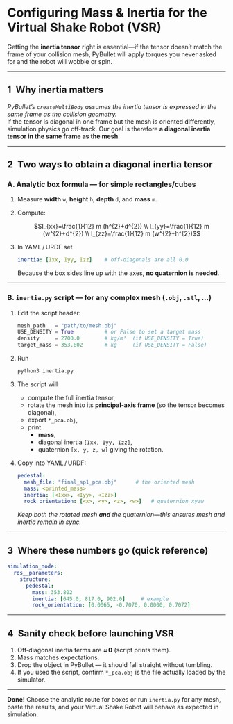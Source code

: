 # Configuring Mass & Inertia for the Virtual Shake Robot (VSR)

Getting the **inertia tensor** right is essential—if the tensor doesn’t match the frame of your collision mesh, PyBullet will apply torques you never asked for and the robot will wobble or spin.

---

## 1 Why inertia matters  
*PyBullet’s `createMultiBody` assumes the inertia tensor is expressed in the same frame as the collision geometry.*  
If the tensor is diagonal in one frame but the mesh is oriented differently, simulation physics go off‑track. Our goal is therefore **a diagonal inertia tensor in the same frame as the mesh**.

---

## 2 Two ways to obtain a diagonal inertia tensor

### A. Analytic box formula — for simple rectangles/cubes

1. Measure **width** `w`, **height** `h`, **depth** `d`, and **mass** `m`.  
2. Compute:

   ```math
   I_{xx}=\frac{1}{12} m (h^{2}+d^{2}) \\
   I_{yy}=\frac{1}{12} m (w^{2}+d^{2}) \\
   I_{zz}=\frac{1}{12} m (w^{2}+h^{2})
   ```

3. In YAML / URDF set

   ```yaml
   inertia: [Ixx, Iyy, Izz]    # off‑diagonals are all 0.0
   ```

   Because the box sides line up with the axes, **no quaternion is needed**.

---

### B. `inertia.py` script — for any complex mesh (`.obj`, `.stl`, …)

1. Edit the script header:

   ```python
   mesh_path   = "path/to/mesh.obj"
   USE_DENSITY = True          # or False to set a target mass
   density     = 2700.0        # kg/m³  (if USE_DENSITY = True)
   target_mass = 353.802       # kg     (if USE_DENSITY = False)
   ```

2. Run

   ```bash
   python3 inertia.py
   ```

3. The script will

   * compute the full inertia tensor,
   * rotate the mesh into its **principal‑axis frame** (so the tensor becomes diagonal),
   * export `*_pca.obj`,
   * print  
     * **mass**,  
     * diagonal inertia `[Ixx, Iyy, Izz]`,  
     * quaternion `[x, y, z, w]` giving the rotation.

4. Copy into YAML / URDF:

   ```yaml
   pedestal:
     mesh_file: "final_sp1_pca.obj"      # the oriented mesh
     mass: <printed_mass>
     inertia: [<Ixx>, <Iyy>, <Izz>]
     rock_orientation: [<x>, <y>, <z>, <w>]   # quaternion xyzw
   ```

   *Keep both the rotated mesh **and** the quaternion—this ensures mesh and inertia remain in sync.*

---

## 3 Where these numbers go (quick reference)

```yaml
simulation_node:
  ros__parameters:
    structure:
      pedestal:
        mass: 353.802
        inertia: [645.0, 817.0, 902.0]     # example
        rock_orientation: [0.0065, -0.7070, 0.0000, 0.7072]  
```

---

## 4 Sanity check before launching VSR

1. Off‑diagonal inertia terms are **≈ 0** (script prints them).  
2. Mass matches expectations.  
3. Drop the object in PyBullet — it should fall straight without tumbling.  
4. If you used the script, confirm `*_pca.obj` is the file actually loaded by the simulator.

---

**Done!** Choose the analytic route for boxes or run `inertia.py` for any mesh, paste the results, and your Virtual Shake Robot will behave as expected in simulation.